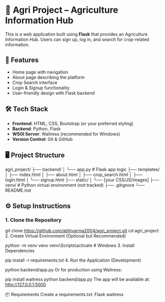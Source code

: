 # 🌱 Agri Project – Agriculture Information Hub

This is a web application built using **Flask** that provides an Agriculture Information Hub. Users can sign up, log in, and search for crop-related information.

## 🚀 Features

- Home page with navigation
- About page describing the platform
- Crop Search interface
- Login & Signup functionality
- User-friendly design with Flask backend

## 🛠 Tech Stack

- **Frontend**: HTML, CSS, Bootstrap (or your preferred styling)
- **Backend**: Python, Flask
- **WSGI Server**: Waitress (recommended for Windows)
- **Version Control**: Git & GitHub

## 🖥️ Project Structure

agri_project/
├── backend/
│ └── app.py # Flask app logic
├── templates/
│ ├── index.html
│ ├── about.html
│ ├── crop_search.html
│ ├── login.html
│ └── signup.html
├── static/
│ └── [your CSS/JS/images]
├── venv/ # Python virtual environment (not tracked)
├── .gitignore
└── README.md


## ⚙️ Setup Instructions

### 1. Clone the Repository

git clone https://github.com/abhivarma2004/agri_project.git
cd agri_project
2. Create Virtual Environment (Optional but Recommended)

python -m venv venv
venv\Scripts\activate    # Windows
3. Install Dependencies

pip install -r requirements.txt
4. Run the Application (Development)

python backend/app.py
Or for production using Waitress:


pip install waitress
python backend/app.py
The app will be available at: http://127.0.0.1:5000

📦 Requirements
Create a requirements.txt:
Flask
waitress
